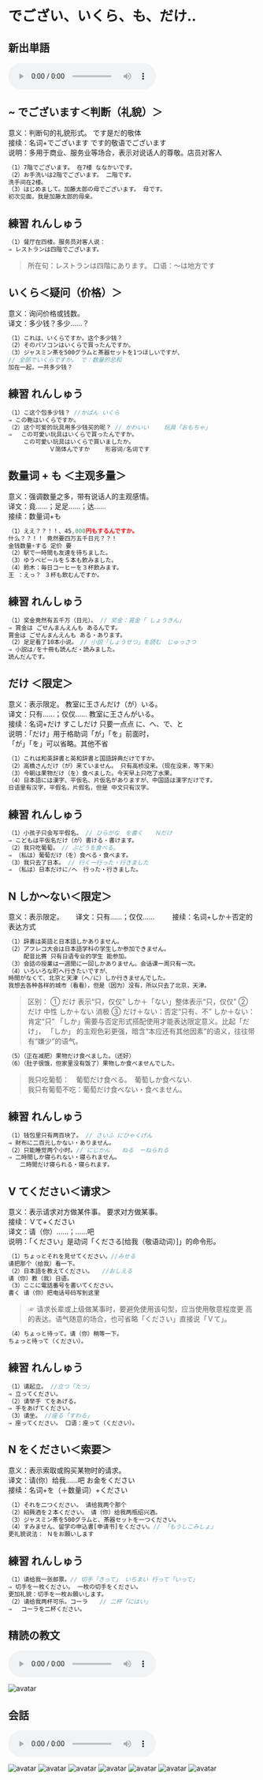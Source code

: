 # でござい、いくら、も、だけ..

## 新出単語

<vue-plyr>
  <audio controls crossorigin playsinline loop>
    <source src="../audio/9-2-たんご.mp3" type="audio/mp3" />
  </audio>
 </vue-plyr>

## ~ でございます＜判断（礼貌）＞

意义：判断句的礼貌形式。 です是だ的敬体  
接续：名词+でございます です的敬语でございます  
说明：多用于商业、服务业等场合，表示对说话人的尊敬。店员对客人

```ts
（1）7階でございます。 在7楼 ななかいです。
（2）お手洗いは2階でございます。 二階です。
洗手间在2楼。
（3）はじめまして。加藤太郎の母でございます。 母です。
初次见面，我是加藤太郎的母亲。
```

## 練習 れんしゅう

```ts
（1）餐厅在四楼。服务员对客人说：
⇒ レストランは四階でございます。
```

> 所在句：レストランは四階にあります。 口语：～は地方です

## いくら＜疑问（价格）＞

意义：询问价格或钱数。  
译文：多少钱？多少......？

```ts
（1）これは、いくらですか。这个多少钱？
（2）そのパソコンはいくらで買ったんですか。
（3）ジャスミン茶を500グラムと茶器セットを1つほしいですが、
// 全部でいくらですか。 で：数量的总和
加在一起，一共多少钱？

```

## 練習 れんしゅう

```ts
（1）こ这个包多少钱？ //かばん いくら
⇒ この鞄はいくらですか。
（2）这个可爱的玩具用多少钱买的呢？ // かわいい　　 玩具「おもちゃ」
⇒ 　この可愛い玩具はいくらで買ったんですか。
　 　この可愛い玩具はいくらで買いましたか。
　　　　　　　Ｖ简体んですか 　　形容词/名词です

```

## 数量词 + も ＜主观多量＞

意义：强调数量之多，带有说话人的主观感情。  
译文：竟......；足足......；达......  
接续：数量词+も

```ts
（1）ええ？？！！、45,000円もするんですか。
什么？？！！ 竟然要四万五千日元？？！
金钱数量+する 定价 要
（2）駅で一時間も友達を待ちました。
（3）ゆうべビールを５本も飲みました。
（4）鈴木：毎日コーヒーを３杯飲みます。
王 ：えっ？ ３杯も飲むんですか。

```

## 練習 れんしゅう

```ts
（1）奖金竟然有五千万（日元）。 // 奖金：賞金「 しょうきん」
⇒ 賞金は ごせんまんえんも あるんです。
賞金は ごせんまんえんも ある・あります。
（2）足足看了10本小说。　// 小説「しょうせつ」を読む　じゅっさつ　
⇒ 小説は/を十冊も読んだ・読みました。
読んだんです。
```

## だけ ＜限定＞

意义：表示限定。 教室に王さんだけ（が）いる。  
译文：只有......；仅仅...... 教室に王さんがいる。  
接续：名词+だけ すこしだけ 只要一点点 に、へ、で、と  
说明：「だけ」用于格助词「が」「を」前面时，  
「が」「を」可以省略。其他不省

```ts
（1）これは和英辞書と英和辞書と国語辞典だけですか。
（2）高橋さんだけ（が）来ていません。 只有高桥没来。（现在没来，等下来）
（3）今朝は果物だけ（を）食べました。今天早上只吃了水果。
（4）日本語には漢字、平仮名、片仮名がありますが、中国語は漢字だけです。
日语里有汉字，平假名，片假名，但是 中文只有汉字。
```

## 練習 れんしゅう

```ts
（1）小孩子只会写平假名。 // ひらがな　を書く　　Ｎだけ
⇒ こどもは平仮名だけ（が）書ける・書けます。
（2）我只吃葡萄。　// ぶどうを食べる。
⇒ （私は）葡萄だけ（を）食べる・食べます。
（3）我只去了日本。 // 行くー行った・行きました
⇒ （私は）日本だけに/へ　行った・行きました。
```

## N しか～ない＜限定＞

意义：表示限定。　　
译文：只有......；仅仅...... 　　
接续：名词+しか＋否定的表达方式

```ts
（1）辞書は英語と日本語しかありません。
（2）アフレコ大会は日本語学科の学生しか参加できません。
　　 配音比赛 只有日语专业的学生 能参加。
（3）会話の授業は一週間に一回しかありません。会话课一周只有一次。
（4）いろいろな町へ行きたいですが、
時間がなくて、北京と天津（へ/に）しか行きませんでした。
我想去各种各样的城市（看看），但是（因为）没有，所以只去了北京，天津。
```

> 区别：
> ① だけ 表示“只，仅仅” しか＋「ない」整体表示“只，仅仅”
> ② だけ 中性 しか＋ない 消极
> ③ だけ＋ない：否定“只有、不” しか＋ない：肯定“只”
> 「しか」需要与否定形式搭配使用才能表达限定意义。比起「だけ」，
> 「しか」
> 的主观色彩更强，暗含“本应还有其他因素”的语义，往往带有“嫌少”的语气。

```ts
（5）（正在减肥）果物だけ食べました。（还好）
（6）（肚子很饿，但家里没有饭了）果物しか食べませんでした。
```

> 我只吃葡萄：　葡萄だけ食べる。　葡萄しか食べない.  
> 我只有葡萄不吃：葡萄だけ食べない・食べません。

## 練習 れんしゅう

```ts
（1）钱包里只有两百块了。 // さいふ にひゃくげん
⇒ 財布に二百元しかない・ありません。
（2）只能睡觉两个小时。// にじかん　　ねる　ーねられる
⇒ 二時間しか寝られない・寝られません。
　　二時間だけ寝られる・寝られます。
```

## V てください＜请求＞

意义：表示请求对方做某件事。 要求对方做某事。  
接续：Ｖて+ください  
译文：请（你）......；......吧  
说明：「ください」是动词「くださる[给我（敬语动词）]」的命令形。

```ts
（1）ちょっとそれを見せてください。//みせる
请把那个（给我）看一下。
（2）日本語を教えてください。　　//おしえる　
请（你）教（我）日语。　　　　　　
（3）ここに電話番号を書いてください。
書く 请（你）把电话号码写到这里

```

> ☞ 请求长辈或上级做某事时，要避免使用该句型，应当使用敬意程度更
> 高的表达。语气随意的场合，也可省略「ください」直接说「Ｖて」。

```ts
（4）ちょっと待って。请（你）稍等一下。
ちょっと待って（ください）。

```

## 練習 れんしゅう

```ts
（1）请起立。 //立つ「たつ」
⇒ 立ってください。
（2）请举手 てをあげる。
⇒ 手をあげてください。
（3）请坐。 //座る「すわる」
⇒ 座ってください。 口语：座って（ください）。
```

## N をください＜索要＞

意义：表示索取或购买某物时的请求。  
译文：请(你）给我......吧 お金をください  
接续：名词+を（＋数量词）+ください

```ts
（1）それを二つください。 请给我两个那个
（2）紹興酒を２本ください。　请（你）给我两瓶绍兴酒。
（3）ジャスミン茶を500グラムと、茶器セットを一つください。
（4）すみません、留学の申込書[申请书]をください。// 「もうしこみしょ」
更礼貌说法： Ｎをお願いします
```

## 練習 れんしゅう

```ts
（1）请给我一张邮票。// 切手「きって」 いちまい 行って「いって」
⇒ 切手を一枚ください。 一枚の切手をください。
更加礼貌：切手を一枚お願いします。
（2）请给我两杯可乐。コーラ　　// 二杯「にはい」
⇒ 　コーラを二杯ください。

```

## 精読の教文

<vue-plyr>
  <audio controls crossorigin playsinline loop>
    <source src="../audio/9-2-2.mp3" type="audio/mp3" />
  </audio>
 </vue-plyr>

![avatar](../images/9-2-2.png)

## 会話

<vue-plyr>
  <audio controls crossorigin playsinline loop>
    <source src="../audio/9-2-かいわ.mp3" type="audio/mp3" />
  </audio>
 </vue-plyr>

![avatar](../images/9-2-かいわ-1.png)
![avatar](../images/9-2-かいわ-2.png)
![avatar](../images/9-2-かいわ-3.png)
![avatar](../images/9-2-かいわ-4.png)
![avatar](../images/9-2-かいわ-5.png)
![avatar](../images/9-2-かいわ-6.png)
![avatar](../images/9-2-かいわ-7.png)
